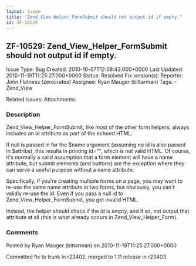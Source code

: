 ```yaml
---
layout: issue
title: "Zend_View_Helper_FormSubmit should not output id if empty."
id: ZF-10529
---
```


ZF-10529: Zend\_View\_Helper\_FormSubmit should not output id if empty.
-----------------------------------------------------------------------

 Issue Type: Bug Created: 2010-10-07T12:08:43.000+0000 Last Updated: 2010-11-19T11:25:27.000+0000 Status: Resolved Fix version(s): 
 Reporter:  John Flatness (zerocrates)  Assignee:  Ryan Mauger (bittarman)  Tags: - Zend\_View
 
 Related issues: 
 Attachments: 
### Description

Zend\_View\_Helper\_FormSubmit, like most of the other form helpers, always includes an id attribute as part of the echoed HTML.

If null is passed in for the $name argument (assuming no id is also passed in $attribs), this results in printing id="", which is not valid HTML. Of course, it's normally a valid assumption that a form element will have a name attribute, but submit elements (and buttons) are the exception where they can serve a useful purpose without a name attribute.

Specifically, if you're creating multiple forms on a page, you may want to re-use the same name attribute in two forms, but obviously, you can't validly re-use the id. Even if you pass a null id to Zend\_View\_Helper\_FormSubmit, you get invalid HTML.

Instead, the helper should check if the id is empty, and if so, not output that attribute at all (this is what already occurs in Zend\_View\_Helper\_Form).

 

 

### Comments

Posted by Ryan Mauger (bittarman) on 2010-11-19T11:25:27.000+0000

Committed fix to trunk in r23402, merged to 1.11 release in r23403

 

 